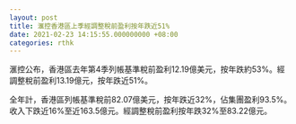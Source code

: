 ```yaml
---
layout: post
title: 滙控香港區上季經調整稅前盈利按年跌近51%
date: 2021-02-23 14:15:55.000000000 +08:00
categories: rthk
---
```


滙控公布，香港區去年第4季列帳基準稅前盈利12.19億美元，按年跌約53%。經調整稅前盈利13.19億元，按年跌近51%。

全年計，香港區列帳基準稅前82.07億美元，按年跌近32%，佔集團盈利93.5%。收入下跌近16%至近163.5億元。經調整稅前盈利按年跌32%至83.22億元。

